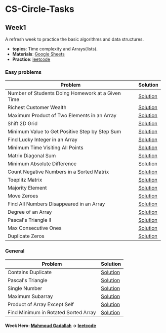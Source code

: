 # **CS-Circle-Tasks**

## **Week1**
A refresh week to practice the basic algorithms and data structures.
- **topics**: Time complexity and Arrays(lists).
- **Materials**: [Google Sheets](https://docs.google.com/spreadsheets/d/1Zc5uWPGXg39mKxHvq_fjVmp6lh8dv1GiM1Tw6Mq9uQs/edit?usp=sharing)
- **Practice**: [leetcode](https://leetcode.com/)

### **Easy problems**
|Problem|Solution|
|----|----------|
| Number of Students Doing Homework at a Given Time | [Solution](https://leetcode.com/submissions/detail/801141030/) |
| Richest Customer Wealth | [Solution](https://leetcode.com/submissions/detail/801148089/) |
| Maximum Product of Two Elements in an Array | [Solution](https://leetcode.com/submissions/detail/801151164/) |
| Shift 2D Grid | [Solution](https://leetcode.com/submissions/detail/801845591/) |
| Minimum Value to Get Positive Step by Step Sum | [Solution](https://leetcode.com/submissions/detail/801159229/) |
| Find Lucky Integer in an Array | [Solution](https://leetcode.com/submissions/detail/801161188/) |
| Minimum Time Visiting All Points | [Solution](https://leetcode.com/submissions/detail/803133472/) |
| Matrix Diagonal Sum | [Solution](https://leetcode.com/submissions/detail/801827649/) |
| Minimum Absolute Difference | [Solution](https://leetcode.com/submissions/detail/801820092/) |
| Count Negative Numbers in a Sorted Matrix | [Solution](https://leetcode.com/submissions/detail/801812650/) |
| Toeplitz Matrix | [Solution](https://leetcode.com/submissions/detail/801810780/) |
| Majority Element | [Solution](https://leetcode.com/submissions/detail/801341208/) |
| Move Zeroes | [Solution](https://leetcode.com/submissions/detail/801332479/) |
| Find All Numbers Disappeared in an Array | [Solution](https://leetcode.com/submissions/detail/801338385/) |
| Degree of an Array | [Solution](https://leetcode.com/submissions/detail/801322935/) |
| Pascal's Triangle II | [Solution](https://leetcode.com/submissions/detail/801255586/) |
| Max Consecutive Ones | [Solution](https://leetcode.com/submissions/detail/801307247/) |
| Duplicate Zeros | [Solution](https://leetcode.com/submissions/detail/801304579/) |

### **General**
|Problem|Solution|
|----|----------|
| Contains Duplicate | [Solution](https://leetcode.com/submissions/detail/801864089/) |
| Pascal's Triangle | [Solution](https://leetcode.com/submissions/detail/801861643/) |
| Single Number | [Solution](https://leetcode.com/submissions/detail/801853333/) |
| Maximum Subarray | [Solution](https://leetcode.com/submissions/detail/801851472/) |
| Product of Array Except Self | [Solution](https://leetcode.com/submissions/detail/803145101/) |
| Find Minimum in Rotated Sorted Array | [Solution](https://leetcode.com/submissions/detail/803189430/) |

#### **Week Hero**: [Mahmoud Gadallah](https://github.com/m7moudGadallah) -> [leetcode](https://leetcode.com/m7moudGadallah/)